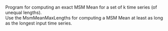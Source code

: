 Program for computing an exact MSM Mean for a set of k time series (of unequal lengths).  
Use the MsmMeanMaxLengths for computing a MSM Mean at least as long as the longest input time series. 
